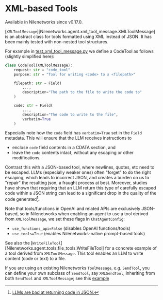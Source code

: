 # XML-based Tools

Available in Nilenetworks since v0.17.0.

[`XMLToolMessage`][Nilenetworks.agent.xml_tool_message.XMLToolMessage] is 
an abstract class for tools formatted using XML instead of JSON.
It has been mainly tested with non-nested tool structures.

For example in [test_xml_tool_message.py](https://github.com/Nilenetworks/Nilenetworks/blob/main/tests/main/test_xml_tool_message.py)
we define a CodeTool as follows (slightly simplified here):

```python
class CodeTool(XMLToolMessage):
    request: str = "code_tool"
    purpose: str = "Tool for writing <code> to a <filepath>"

    filepath: str = Field(
        ..., 
        description="The path to the file to write the code to"
    )

    code: str = Field(
        ..., 
        description="The code to write to the file", 
        verbatim=True
    )
```

Especially note how the `code` field has `verbatim=True` set in the `Field`
metadata. This will ensure that the LLM receives instructions to 

- enclose `code` field contents in a CDATA section, and 
- leave the `code` contents intact, without any escaping or other modifications.

Contrast this with a JSON-based tool, where newlines, quotes, etc
need to be escaped. LLMs (especially weaker ones) often "forget" to do the right 
escaping, which leads to incorrect JSON, and creates a burden on us to "repair" the
resulting json, a fraught process at best. Moreover, studies have shown that
requiring that an LLM return this type of carefully escaped code
within a JSON string can lead to a significant drop in the quality of the code
generated[^1].

[^1]: [LLMs are bad at returning code in JSON.](https://aider.chat/2024/08/14/code-in-json.html)


Note that tools/functions in OpenAI and related APIs are exclusively JSON-based, 
so in Nilenetworks when enabling an agent to use a tool derived from `XMLToolMessage`, 
we set these flags in `ChatAgentConfig`:

- `use_functions_api=False` (disables OpenAI functions/tools)
- `use_tools=True` (enables Nilenetworks-native prompt-based tools)


See also the [`WriteFileTool`][Nilenetworks.agent.tools.file_tools.WriteFileTool] for a 
concrete example of a tool derived from `XMLToolMessage`. This tool enables an 
LLM to write content (code or text) to a file.

If you are using an existing Nilenetworks `ToolMessage`, e.g. `SendTool`, you can
define your own subclass of `SendTool`, say `XMLSendTool`, 
inheriting from both `SendTool` and `XMLToolMessage`; see this
[example](https://github.com/Nilenetworks/Nilenetworks/blob/main/examples/basic/xml_tool.py)


